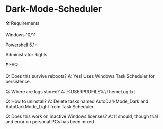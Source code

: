 # Dark-Mode-Scheduler

🛠️ Requirements

   Windows 10/11

   Powershell 5.1+

   Administrator Rights

   
❓ FAQ

Q: Does this survive reboots?
A: Yes! Uses Windows Task Scheduler for persistence.

Q: Where are logs stored?
A: %USERPROFILE%\ThemeLog.txt

Q: How to uninstall?
A: Delete tasks named AutoDarkMode_Dark and AutoDarkMode_Light from Task Scheduler.

Q: Does this work on inactive Windows licenses?
A: It should, though trial and error on personal PCs has been mixed
